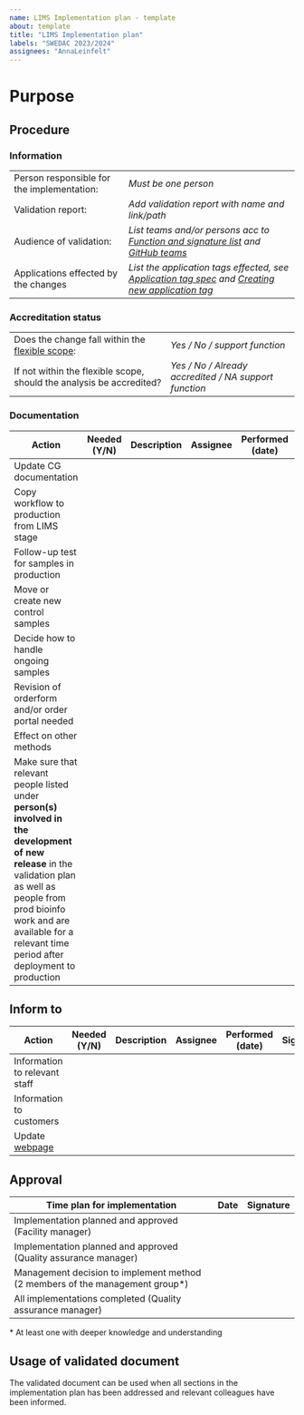 ```yaml
---
name: LIMS Implementation plan - template
about: template
title: "LIMS Implementation plan"
labels: "SWEDAC 2023/2024"
assignees: "AnnaLeinfelt"
---
```


<!--
Unbolded text in italics in this document are instructions only and is to be replaced. For instructions regarding how to perform an
Implementation see document 1184 Implementation routines.
-->

# Purpose

<!--
Write the purpose, the text could be the same as the text in the validation report section Background and motivation.
-->

## Procedure

<!--
Instructions:
Complete the tables below and add more actions if deemed appropriate.
If actions are needed from colleagues and/or teams assign the implementation plan accordingly. Specify the purpose of sharing and a time line for planning/implementation of actions.

When actions have been planned and/or completed assign the implementation plan with the management group.
-->

### **Information**

|                                            |                                                                                                     |
| ------------------------------------------ | --------------------------------------------------------------------------------------------------- |
| Person responsible for the implementation: | _Must be one person_                                                                                |
| Validation report:                         | _Add validation report with name and link/path_                                                     |
| Audience of validation:                    | _List teams and/or persons acc to [Function and signature list] and [GitHub teams]_                 |
| Applications effected by the changes       | _List the application tags effected, see [Application tag spec] and [Creating new application tag]_ |

### **Accreditation status**

<!--
This section is to be filled in together with QA manager
-->

|                                                                      |                                                       |
| -------------------------------------------------------------------- | ----------------------------------------------------- |
| Does the change fall within the [flexible scope](https://atlas.scilifelab.se/organisation/scope_of_acc/):   | _Yes / No / support function_                         |
| If not within the flexible scope, should the analysis be accredited? | _Yes / No / Already accredited / NA support function_ |

### **Documentation**

<!--
This section is to be filled in by the implementation responsible
-->

| Action                                                                                                                                                                                                                                           | Needed (Y/N) | Description | Assignee | Performed (date) | Signature |
| ------------------------------------------------------------------------------------------------------------------------------------------------------------------------------------------------------------------------------------------------ | ------------ | ----------- | ----------- | ---------------- | --------- |
| Update CG documentation                                                                                                                                                                                                            |              |             |                  |           |           |
| Copy workflow to production from LIMS stage                                                                                                                                                                                                                           |              |             |                  |           |           |
| Follow-up test for samples in production                                                                                                                                                                                                                           |              |             |                  |           |           |
| Move or create new control samples                                                                                                                                                                                                                           |              |             |                  |           |           |
| Decide how to handle ongoing samples                                                                                                                                                                                                                           |              |             |                  |           |           |
| Revision of orderform and/or order portal needed                                                                                                                                                                                                 |              |             |                  |           |           |
| Effect on other methods                                                                                                                                                                                                                          |              |             |                  |           |           |
| Make sure that relevant people listed under **person(s) involved in the development of new release** in the validation plan as well as people from prod bioinfo work and are available for a relevant time period after deployment to production |              |             |                  |           |           |

## Inform to

| Action                        | Needed (Y/N) | Description | Assignee | Performed (date) | Signature |
| ----------------------------- | ------------ | ----------- | ----------------| ------------- | --------- |
| Information to relevant staff |              |             |                  |           |           |
| Information to customers      |              |             |                  |           |           |
| Update [webpage]                |              |             |                  |           |           |

## Approval

| Time plan for implementation                                                   | Date | Signature |
| ----------------------------------------------------------------------------- | ---- | --------- |
| Implementation planned and approved (Facility manager)                        |      |           |
| Implementation planned and approved (Quality assurance manager)               |      |           |
| Management decision to implement method (2 members of the management group\*) |      |           |
| All implementations completed (Quality assurance manager)                     |      |           |

\* At least one with deeper knowledge and understanding

## Usage of validated document

The validated document can be used when all sections in the implementation plan has been addressed and relevant colleagues have been informed.

[Function and signature list]: https://drive.google.com/drive/folders/1lDND1Shhf2bVEmLAiZvy7iJKXqy7qM3T
[GitHub teams]: https://github.com/orgs/Clinical-Genomics/teams
[Application tag spec]: https://atlas.scilifelab.se/infrastructure/application_tag/specification_and_priority_levels/
[Creating new application tag]: https://atlas.scilifelab.se/infrastructure/application_tag/creating_new_application_tag/
[Method instructions]: https://atlas.scilifelab.se/about/Templates/method_template/
[Method list]: https://atlas.scilifelab.se/infrastructure/method_list/
[Risk assessment]: https://atlas.scilifelab.se/risk_assessment/
[weekly schedule]: https://atlas.scilifelab.se/organisation/weekly_planning_production/
[webpage]: https://github.com/Clinical-Genomics/cgweb
